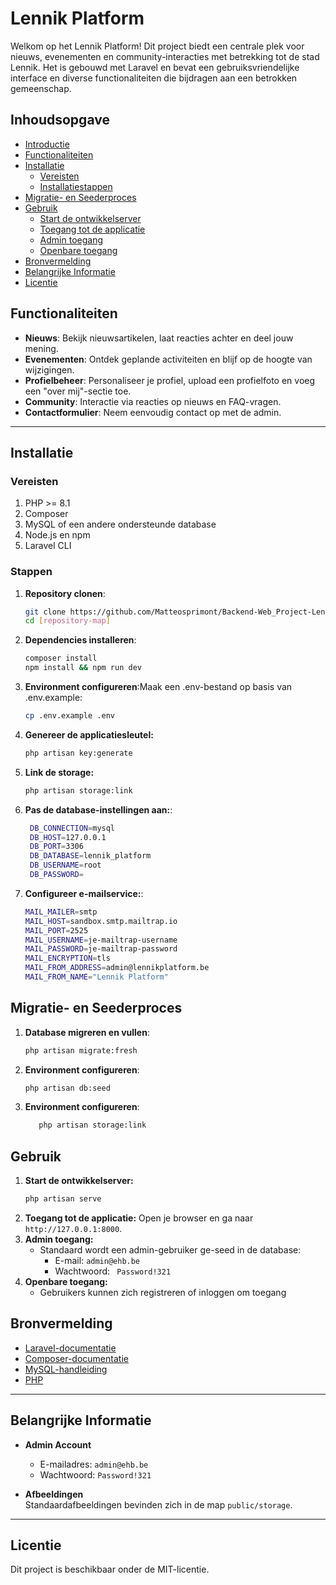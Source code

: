 # Lennik Platform

Welkom op het Lennik Platform! Dit project biedt een centrale plek voor nieuws, evenementen en community-interacties met betrekking tot de stad Lennik. Het is gebouwd met Laravel en bevat een gebruiksvriendelijke interface en diverse functionaliteiten die bijdragen aan een betrokken gemeenschap.

## Inhoudsopgave
- [Introductie](#lennik-platform)
- [Functionaliteiten](#functionaliteiten)
- [Installatie](#installatie)
  - [Vereisten](#vereisten)
  - [Installatiestappen](#stappen)
- [Migratie- en Seederproces](#migratie--en-seederproces)
- [Gebruik](#gebruik)
  - [Start de ontwikkelserver](#start-de-ontwikkelserver)
  - [Toegang tot de applicatie](#toegang-tot-de-applicatie)
  - [Admin toegang](#admin-toegang)
  - [Openbare toegang](#openbare-toegang)
- [Bronvermelding](#bronvermelding)
- [Belangrijke Informatie](#belangrijke-informatie)
- [Licentie](#licentie)

## Functionaliteiten

- **Nieuws**: Bekijk nieuwsartikelen, laat reacties achter en deel jouw mening.
- **Evenementen**: Ontdek geplande activiteiten en blijf op de hoogte van wijzigingen.
- **Profielbeheer**: Personaliseer je profiel, upload een profielfoto en voeg een "over mij"-sectie toe.
- **Community**: Interactie via reacties op nieuws en FAQ-vragen.
- **Contactformulier**: Neem eenvoudig contact op met de admin.

---

## Installatie

### Vereisten
1. PHP >= 8.1
2. Composer
3. MySQL of een andere ondersteunde database
4. Node.js en npm
5. Laravel CLI

### Stappen
1. **Repository clonen**:
   ```bash
   git clone https://github.com/Matteosprimont/Backend-Web_Project-Lennik-Blog.git
   cd [repository-map]
2. **Dependencies installeren**:
   ```bash
   composer install
   npm install && npm run dev
3. **Environment configureren**:Maak een .env-bestand op basis van .env.example:
   ```bash
   cp .env.example .env
4. **Genereer de applicatiesleutel:**
   ```bash
   php artisan key:generate
5. **Link de storage:**
   ```bash
   php artisan storage:link
6. **Pas de database-instellingen aan:**:
   ```bash
    DB_CONNECTION=mysql
    DB_HOST=127.0.0.1
    DB_PORT=3306
    DB_DATABASE=lennik_platform
    DB_USERNAME=root
    DB_PASSWORD=
7. **Configureer e-mailservice:**:
   ```bash
   MAIL_MAILER=smtp
   MAIL_HOST=sandbox.smtp.mailtrap.io
   MAIL_PORT=2525
   MAIL_USERNAME=je-mailtrap-username
   MAIL_PASSWORD=je-mailtrap-password
   MAIL_ENCRYPTION=tls
   MAIL_FROM_ADDRESS=admin@lennikplatform.be
   MAIL_FROM_NAME="Lennik Platform"   

## Migratie- en Seederproces 

1. **Database migreren en vullen**:
   ```bash
   php artisan migrate:fresh
2. **Environment configureren**:
   ```bash
   php artisan db:seed
3. **Environment configureren**:
   ```bash
      php artisan storage:link

## Gebruik

1. **Start de ontwikkelserver:**
   ```bash
   php artisan serve
2. **Toegang tot de applicatie:**
   Open je browser en ga naar `http://127.0.0.1:8000`.
3. **Admin toegang:**
   - Standaard wordt een admin-gebruiker ge-seed in de database:
     - E-mail: `admin@ehb.be`
     - Wachtwoord: ` Password!321`
4. **Openbare toegang:**
   - Gebruikers kunnen zich registreren of inloggen om toegang


## Bronvermelding

- [Laravel-documentatie](https://laravel.com/docs)
- [Composer-documentatie](https://getcomposer.org/doc/)
- [MySQL-handleiding](https://dev.mysql.com/doc/)
- [PHP](https://www.php.net/)

---

## Belangrijke Informatie

- **Admin Account**  
  - E-mailadres: `admin@ehb.be`  
  - Wachtwoord: `Password!321`  

- **Afbeeldingen**  
  Standaardafbeeldingen bevinden zich in de map `public/storage`.

---

## Licentie

Dit project is beschikbaar onder de MIT-licentie.